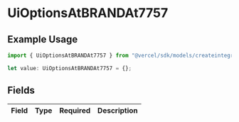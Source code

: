 # UiOptionsAtBRANDAt7757

## Example Usage

```typescript
import { UiOptionsAtBRANDAt7757 } from "@vercel/sdk/models/createintegrationstoredirectop.js";

let value: UiOptionsAtBRANDAt7757 = {};
```

## Fields

| Field       | Type        | Required    | Description |
| ----------- | ----------- | ----------- | ----------- |